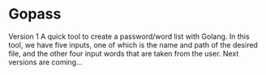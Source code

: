 # Gopass
Version 1
A quick tool to create a password/word list with Golang.
In this tool, we have five inputs,
one of which is the name and path of the desired file, and the other four input words that are taken from the user.
Next versions are coming...

